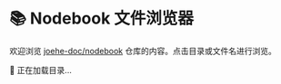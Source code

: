 # 📚 Nodebook 文件浏览器

欢迎浏览 [joehe-doc/nodebook](https://github.com/joehe-doc/nodebook) 仓库的内容。点击目录或文件名进行浏览。

<div id="browser">📂 正在加载目录...</div>

<!-- 引入 marked.js 用于渲染 Markdown -->
<script src="https://cdn.jsdelivr.net/npm/marked/marked.min.js"></script>

<script>
  const owner = "joehe-doc";
  const repo = "nodebook";
  const apiBase = `https://api.github.com/repos/${owner}/${repo}/contents`;

  async function loadDirectory(path = "") {
    const res = await fetch(`${apiBase}/${path}`);
    const data = await res.json();

    const browser = document.getElementById("browser");
    browser.innerHTML = "";

    // 添加返回按钮
    if (path) {
      const back = document.createElement("a");
      back.href = "#";
      back.innerText = "⬅️ 返回上级目录";
      back.style.display = "block";
      back.style.marginBottom = "1em";
      back.onclick = () => {
        const parent = path.split("/").slice(0, -1).join("/");
        loadDirectory(parent);
        return false;
      };
      browser.appendChild(back);
    }

    // 排序：目录在前，文件在后，名称升序
    data.sort((a, b) => {
      if (a.type !== b.type) return a.type === "dir" ? -1 : 1;
      return a.name.localeCompare(b.name);
    });

    // 创建列表项
    data.forEach(item => {
      const link = document.createElement("a");
      const isDir = item.type === "dir";
      const isMarkdown = item.name.endsWith(".md");
      const isHtml = item.name.endsWith(".html");

      // 设置显示文本和样式
      link.href = "#";
      link.innerText = (isDir ? "📁 " : isMarkdown ? "📝 " : "📄 ") + item.name;
      link.style.display = "block";
      link.style.margin = "4px 0";
      link.style.fontWeight = isDir ? "bold" : "normal";
      link.style.color = isDir ? "#0366d6" : "#333";

      if (isDir) {
        link.onclick = () => {
          loadDirectory(path ? `${path}/${item.name}` : item.name);
          return false;
        };
      } else if (isMarkdown) {
        // 直接渲染 Markdown
        link.onclick = async () => {
          const res = await fetch(item.download_url);
          if (!res.ok) {
            alert("无法加载 Markdown 文件内容");
            return;
          }
          const md = await res.text();
          const html = marked.parse(md);

          browser.innerHTML = `<a href="#" onclick="loadDirectory('${path}'); return false;">⬅️ 返回列表</a><hr>`;
          const mdContainer = document.createElement("div");
          mdContainer.innerHTML = html;
          browser.appendChild(mdContainer);
        };
      } else {
        // 其他文件：跳转到 GitHub Pages 渲染路径
        const fileUrl = `https://${owner}.github.io/${repo}/${path ? path + '/' : ''}${item.name}`;
        link.href = fileUrl;
        link.target = "_blank";
      }

      browser.appendChild(link);
    });
  }

  loadDirectory();
</script>
